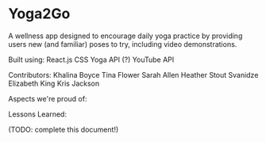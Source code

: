 # Yoga2Go

A wellness app designed to encourage daily yoga practice by providing users new (and familiar) poses to try, including video demonstrations.

Built using:
React.js
CSS
Yoga API (?)
YouTube API

Contributors:
Khalina Boyce
Tina Flower
Sarah Allen
Heather Stout Svanidze
Elizabeth King
Kris Jackson

Aspects we're proud of:


Lessons Learned:



(TODO: complete this document!)

